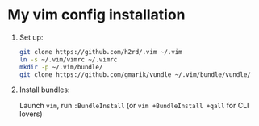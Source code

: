 My vim config installation
====

1. Set up:

    ```bash
    git clone https://github.com/h2rd/.vim ~/.vim
    ln -s ~/.vim/vimrc ~/.vimrc
    mkdir -p ~/.vim/bundle/
    git clone https://github.com/gmarik/vundle ~/.vim/bundle/vundle/
    ```

2. Install bundles:

    Launch `vim`, run `:BundleInstall`
    (or `vim +BundleInstall +qall` for CLI lovers)
